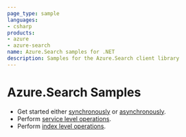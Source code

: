 ```yaml
---
page_type: sample
languages:
- csharp
products:
- azure
- azure-search
name: Azure.Search samples for .NET
description: Samples for the Azure.Search client library
---
```


# Azure.Search Samples

- Get started either [synchronously](Sample01a_HelloWorld.md) or [asynchronously](Sample01b_HelloWorldAsync.md).
- Perform [service level operations](Sample02_Service.md).
- Perform [index level operations](Sample03_Index.md).
